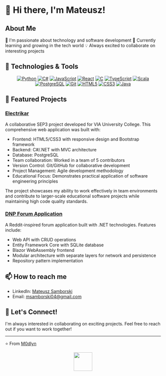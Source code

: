 # 👋 Hi there, I'm  Mateusz!

## About Me 
🚀 I'm passionate about technology and software development
🌱 Currently learning and growing in the tech world
💡 Always excited to collaborate on interesting projects

## 🔧 Technologies & Tools
<div align="center">
  
[![Python](https://img.shields.io/badge/Python-14354C?style=for-the-badge&logo=python&logoColor=white)](https://www.python.org)
[![C#](https://img.shields.io/badge/C%23-239120?style=for-the-badge&logo=c-sharp&logoColor=white)](https://dotnet.microsoft.com/languages/csharp)
[![JavaScript](https://img.shields.io/badge/JavaScript-F7DF1E?style=for-the-badge&logo=javascript&logoColor=black)](https://developer.mozilla.org/en-US/docs/Web/JavaScript)
[![React](https://img.shields.io/badge/React-20232A?style=for-the-badge&logo=react&logoColor=61DAFB)](https://reactjs.org)
[![C](https://img.shields.io/badge/C-00599C?style=for-the-badge&logo=c&logoColor=white)](https://en.wikipedia.org/wiki/C_(programming_language))
[![TypeScript](https://img.shields.io/badge/TypeScript-007ACC?style=for-the-badge&logo=typescript&logoColor=white)](https://www.typescriptlang.org)
[![Scala](https://img.shields.io/badge/Scala-DC322F?style=for-the-badge&logo=scala&logoColor=white)](https://www.scala-lang.org)
[![PostgreSQL](https://img.shields.io/badge/PostgreSQL-316192?style=for-the-badge&logo=postgresql&logoColor=white)](https://www.postgresql.org)
[![Git](https://img.shields.io/badge/Git-F05032?style=for-the-badge&logo=git&logoColor=white)](https://git-scm.com)
[![HTML5](https://img.shields.io/badge/HTML5-E34F26?style=for-the-badge&logo=html5&logoColor=white)](https://developer.mozilla.org/en-US/docs/Web/HTML)
[![CSS3](https://img.shields.io/badge/CSS3-1572B6?style=for-the-badge&logo=css3&logoColor=white)](https://developer.mozilla.org/en-US/docs/Web/CSS)
[![Java](https://img.shields.io/badge/Java-ED8B00?style=for-the-badge&logo=openjdk&logoColor=white)](https://www.java.com)

</div>

## 🌟 Featured Projects
### [Electrikar](https://github.com/PlamenMichev/electrikar)
A collaborative SEP3 project developed for VIA University College. This comprehensive web application was built with:
- Frontend: HTML5/CSS3 with responsive design and Bootstrap framework
- Backend: C#/.NET with MVC architecture
- Database: PostgreSQL
- Team collaboration: Worked in a team of 5 contributors
- Version Control: Git/GitHub for collaborative development
- Project Management: Agile development methodology
- Educational Focus: Demonstrates practical application of software engineering principles

The project showcases my ability to work effectively in team environments and contribute to larger-scale educational software projects while maintaining high code quality standards.

### [DNP Forum Application](https://github.com/M0dlyn/DNPAssigment)
A Reddit-inspired forum application built with .NET technologies. Features include:
- Web API with CRUD operations
- Entity Framework Core with SQLite database
- Blazor WebAssembly frontend
- Modular architecture with separate layers for network and persistence
- Repository pattern implementation

## 📫 How to reach me
- LinkedIn: [Mateusz Samborski](https://www.linkedin.com/in/mateusz-samborski-a5493b289)
- Email: msamborski04@gmail.com

## 🤝 Let's Connect!
I'm always interested in collaborating on exciting projects. Feel free to reach out if you want to work together!

---
⭐️ From [M0dlyn](https://github.com/M0dlyn)

<div align="center">
  <img height="60" src="https://user-images.githubusercontent.com/85019514/202857334-f4c1c7cb-da3c-428b-8867-3bf1baf3077c.gif"/>
</div>
